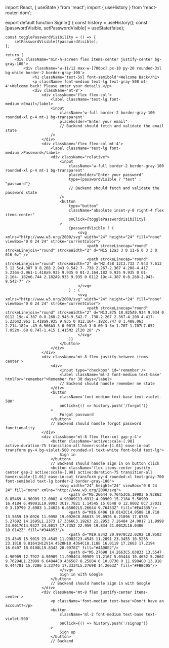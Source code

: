 import React, { useState } from 'react';
import { useHistory } from 'react-router-dom';

export default function SignIn() {
    const history = useHistory();
    const [passwordVisible, setPasswordVisible] = useState(false);

    const togglePasswordVisibility = () => {
        setPasswordVisible(!passwordVisible);
    };

    return (
        <div className="min-h-screen flex items-center justify-center bg-gray-100">
            <div className='w-11/12 max-w-[700px] px-10 py-20 rounded-3xl bg-white border-2 border-gray-100'>
                <h1 className='text-5xl font-semibold'>Welcome Back</h1>
                <p className='font-medium text-lg text-gray-500 mt-4'>Welcome back! Please enter your details.</p>
                <div className='mt-8'>
                    <div className='flex flex-col'>
                        <label className='text-lg font-medium'>Email</label>
                        <input 
                            className='w-full border-2 border-gray-100 rounded-xl p-4 mt-1 bg-transparent'
                            placeholder="Enter your email"
                            // Backend should fetch and validate the email state
                        />
                    </div>
                    <div className='flex flex-col mt-4'>
                        <label className='text-lg font-medium'>Password</label>
                        <div className="relative">
                            <input 
                                className='w-full border-2 border-gray-100 rounded-xl p-4 mt-1 bg-transparent'
                                placeholder="Enter your password"
                                type={passwordVisible ? "text" : "password"}
                                // Backend should fetch and validate the password state
                            />
                            <button
                                type="button"
                                className="absolute inset-y-0 right-4 flex items-center"
                                onClick={togglePasswordVisibility}
                            >
                                {passwordVisible ? (
                                    <svg xmlns="http://www.w3.org/2000/svg" width="24" height="24" fill="none" viewBox="0 0 24 24" stroke="currentColor">
                                        <path strokeLinecap="round" strokeLinejoin="round" strokeWidth="2" d="M15 12a3 3 0 11-6 0 3 3 0 016 0z" />
                                        <path strokeLinecap="round" strokeLinejoin="round" strokeWidth="2" d="M2.458 12C3.732 7.943 7.613 5 12 5c4.387 0 8.268 2.943 9.542 7-.738 2.267-2.367 4.208-4.417 5.236m-2.961-1.418a9.935 9.935 0 01-2.164.182 9.935 9.935 0 01-2.164-.182m6.744 2.182A9.935 9.935 0 0112 19c-4.387 0-8.268-2.943-9.542-7" />
                                    </svg>
                                ) : (
                                    <svg xmlns="http://www.w3.org/2000/svg" width="24" height="24" fill="none" viewBox="0 0 24 24" stroke="currentColor">
                                        <path strokeLinecap="round" strokeLinejoin="round" strokeWidth="2" d="M13.875 18.825A9.934 9.934 0 0112 19c-4.387 0-8.268-2.943-9.542-7 .738-2.267 2.367-4.208 4.417-5.236m2.961 1.418a9.935 9.935 0 012.164-.182c.747 0 1.488.063 2.214.182m-.49 6.566A3 3 0 0015 12a3 3 0 00-3-3m-1.707-1.707L7.052 7.052m-.68 8.74l-1.415 1.415M2 2l20 20" />
                                    </svg>
                                )}
                            </button>
                        </div>
                    </div>
                    <div className='mt-8 flex justify-between items-center'>
                        <div>
                            <input type="checkbox" id='remember'/>
                            <label className='ml-2 font-medium text-base' htmlFor="remember">Remember for 30 days</label>
                            // Backend should handle remember me state
                        </div>
                        <button 
                            className='font-medium text-base text-violet-500'
                            onClick={() => history.push('/forgot')}
                        >
                            Forgot password
                        </button>
                        // Backend should handle forgot password functionality
                    </div>
                    <div className='mt-8 flex flex-col gap-y-4'>
                        <button className='active:scale-[.98] active:duration-75 transition-all hover:scale-[1.01] ease-in-out transform py-4 bg-violet-500 rounded-xl text-white font-bold text-lg'>
                            Sign in
                        </button>
                        // Backend should handle sign in on button click
                        <button className='flex items-center justify-center gap-2 active:scale-[.98] active:duration-75 transition-all hover:scale-[1.01] ease-in-out transform py-4 rounded-xl text-gray-700 font-semibold text-lg border-2 border-gray-100'>
                            <svg width="24" height="24" viewBox="0 0 24 24" fill="none" xmlns="http://www.w3.org/2000/svg">
                                <path d="M5.26644 9.76453C6.19903 6.93863 8.85469 4.90909 12.0002 4.90909C13.6912 4.90909 15.2184 5.50909 16.4184 6.49091L19.9093 3C17.7821 1.14545 15.0548 0 12.0002 0C7.27031 0 3.19799 2.6983 1.24023 6.65002L5.26644 9.76453Z" fill="#EA4335"/>
                                <path d="M16.0406 18.0142C14.9508 18.718 13.5659 19.0926 11.9998 19.0926C8.86633 19.0926 6.21896 17.0785 5.27682 14.2695L1.2373 17.3366C3.19263 21.2953 7.26484 24.0017 11.9998 24.0017C14.9327 24.0017 17.7352 22.959 19.834 21.0012L16.0406 18.0142Z" fill="#34A853"/>
                                <path d="M19.8342 20.9978C22.0292 18.9503 23.4545 15.9019 23.4545 11.9982C23.4545 11.2891 23.3455 10.5255 23.1818 9.81641H12V14.4528H18.4364C18.1188 16.0119 17.2663 17.2194 16.0407 18.0108L19.8342 20.9978Z" fill="#4A90E2"/>
                                <path d="M5.27698 14.2663C5.03833 13.5547 4.90909 12.7922 4.90909 11.9984C4.90909 11.2167 5.03444 10.4652 5.2662 9.76294L1.23999 6.64844C0.436587 8.25884 0 10.0738 0 11.9984C0 13.918 0.444781 15.7286 1.23746 17.3334L5.27698 14.2663Z" fill="#FBBC05"/>
                            </svg>
                            Sign in with Google
                        </button>
                        // Backend should handle sign in with Google
                    </div>
                    <div className='mt-8 flex justify-center items-center'>
                        <p className='font-medium text-base'>Don't have an account?</p>
                        <button 
                            className='ml-2 font-medium text-base text-violet-500'
                            onClick={() => history.push('/signup')}
                        >
                            Sign up
                        </button>
                        // Backend
